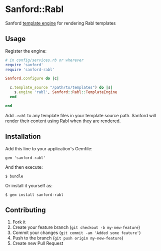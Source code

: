 # Sanford::Rabl

Sanford [template engine](https://github.com/redding/sanford) for rendering Rabl templates

## Usage

Register the engine:

```ruby
# in config/services.rb or wherever
require 'sanford'
require 'sanford-rabl'

Sanford.configure do |c|

  c.template_source "/path/to/templates") do |s|
    s.engine 'rabl', Sanford::Rabl::TemplateEngine
  end

end
```

Add `.rabl` to any template files in your template source path.  Sanford will render their content using Rabl when they are rendered.

## Installation

Add this line to your application's Gemfile:

    gem 'sanford-rabl'

And then execute:

    $ bundle

Or install it yourself as:

    $ gem install sanford-rabl

## Contributing

1. Fork it
2. Create your feature branch (`git checkout -b my-new-feature`)
3. Commit your changes (`git commit -am 'Added some feature'`)
4. Push to the branch (`git push origin my-new-feature`)
5. Create new Pull Request
